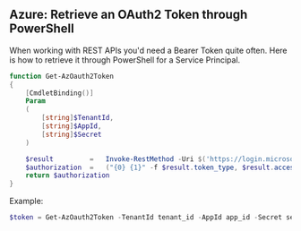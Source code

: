 ## Azure: Retrieve an OAuth2 Token through PowerShell

When working with REST APIs you'd need a Bearer Token quite often. Here is how to retrieve it through PowerShell for a Service Principal.

```powershell
function Get-AzOauth2Token
{
    [CmdletBinding()]
    Param
    (
        [string]$TenantId,
        [string]$AppId,
        [string]$Secret
    )

    $result         =   Invoke-RestMethod -Uri $('https://login.microsoftonline.com/'+$TenantId+'/oauth2/token?api-version=1.0') -Method Post -Body @{"grant_type" = "client_credentials"; "resource" = "https://management.core.windows.net/"; "client_id" = "$AppId"; "client_secret" = "$Secret" }
    $authorization  =   ("{0} {1}" -f $result.token_type, $result.access_token)
    return $authorization
}
```

Example:

```powershell
$token = Get-AzOauth2Token -TenantId tenant_id -AppId app_id -Secret secret_value
```
